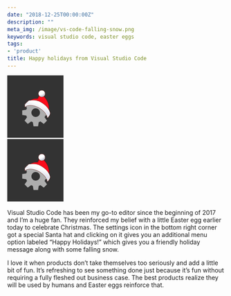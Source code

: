 ```yaml
---
date: "2018-12-25T00:00:00Z"
description: ""
meta_img: /image/vs-code-falling-snow.png
keywords: visual studio code, easter eggs
tags:
- 'product'
title: Happy holidays from Visual Studio Code
---
```



<img src="/image/vs-code-santa-settings.png" alt="Visual Studio Code Santa settings" data-width="130" data-height="144" data-layout="responsive" />

<div class="right10">
    <img src="/image/vs-code-santa-settings.png" alt="Visual Studio Code Santa settings" data-width="130" data-height="144" data-layout="responsive" />
</div>

Visual Studio Code has been my go-to editor since the beginning of 2017 and I’m a huge fan. They reinforced my belief with a little Easter egg earlier today to celebrate Christmas. The settings icon in the bottom right corner got a special Santa hat and clicking on it gives you an additional menu option labeled “Happy Holidays!” which gives you a friendly holiday message along with some falling snow.

I love it when products don’t take themselves too seriously and add a little bit of fun. It’s refreshing to see something done just because it’s fun without requiring a fully fleshed out business case. The best products realize they will be used by humans and Easter eggs reinforce that.
